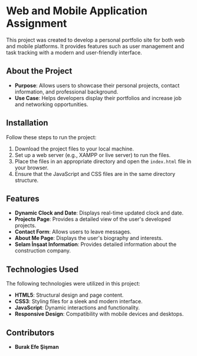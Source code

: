 # Web and Mobile Application Assignment

This project was created to develop a personal portfolio site for both web and mobile platforms. It provides features such as user management and task tracking with a modern and user-friendly interface.

## About the Project

- **Purpose**: Allows users to showcase their personal projects, contact information, and professional background.
- **Use Case**: Helps developers display their portfolios and increase job and networking opportunities.

## Installation

Follow these steps to run the project:

1. Download the project files to your local machine.
2. Set up a web server (e.g., XAMPP or live server) to run the files.
3. Place the files in an appropriate directory and open the `index.html` file in your browser.
4. Ensure that the JavaScript and CSS files are in the same directory structure.

## Features

- **Dynamic Clock and Date**: Displays real-time updated clock and date.
- **Projects Page**: Provides a detailed view of the user's developed projects.
- **Contact Form**: Allows users to leave messages.
- **About Me Page**: Displays the user's biography and interests.
- **Selam İnşaat Information**: Provides detailed information about the construction company.

## Technologies Used

The following technologies were utilized in this project:

- **HTML5**: Structural design and page content.
- **CSS3**: Styling files for a sleek and modern interface.
- **JavaScript**: Dynamic interactions and functionality.
- **Responsive Design**: Compatibility with mobile devices and desktops.

## Contributors

- **Burak Efe Şişman**
